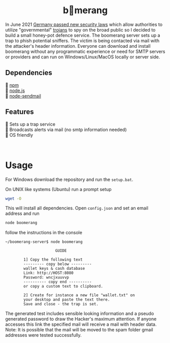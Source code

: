 <h1 align=center><strong>b👀merang</strong></h1>

In June 2021 [Germany passed new security laws](https://www.spiegel.de/netzwelt/netzpolitik/bundestag-genehmigt-staatstrojaner-fuer-alle-a-d01006d4-a530-41c9-ad69-21a3990acfa8) which allow authorities to utilize "governmental" [trojans](https://en.wikipedia.org/wiki/Trojan_horse_(computing)) to spy on the broad public so I decided to build a small honey-pot defence service. The boomerang server sets up a trap to phish potential sniffers. The victim is being contacted via mail with the attacker's header information. Everyone can download and install boomerang without any programmatic experience or need for SMTP servers or providers and can run on Windows/Linux/MacOS locally or server side.

## Dependencies
📌 [npm](https://www.npmjs.com/)   
📌 [node.js](https://www.npmjs.com/package/sendmail)    
📌 [node-sendmail](https://www.npmjs.com/package/sendmail)  

## Features
🍯 Sets up a trap service   
📯 Broadcasts alerts via mail (no smtp information needed)   
🐧 OS friendly

<br>


# Usage
For Windows download the repository and run the `setup.bat`.

On UNIX like systems (Ubuntu) run a prompt setup
```bash
wget -O
```
This will install all dependencies. Open `config.json` and set an email address and run

```bash
node boomerang
```

follow the instructions in the console
```
~/boomerang-server$ node boomerang

                      GUIDE

        1] Copy the following text
        --------- copy below ---------
        wallet keys & cash database
        Link: http://HOST:8080
        Password: wncjxuuvvp
        ---------- copy end ----------
        or copy a custom text to clipboard.

        2] Create for instance a new file "wallet.txt" on 
        your desktop and paste the text there.
        Save and close - the trap is set.
```

The generated test includes sensible looking information and a pseudo generated password to draw the Hacker's maximum attention. If anyone accesses this link the specified mail will receive a mail with header data. Note: It is possible that the mail will be moved to the spam folder gmail addresses were tested successfully.

